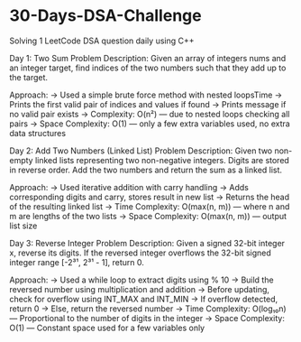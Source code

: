 # 30-Days-DSA-Challenge
Solving 1 LeetCode DSA question daily using C++


Day 1: Two Sum
Problem Description:
    Given an array of integers nums and an integer target, find indices of the two numbers such that they add up to the target.

Approach:
    -> Used a simple brute force method with nested loopsTime 
    -> Prints the first valid pair of indices and values if found
    -> Prints message if no valid pair exists
    -> Complexity: O(n²) — due to nested loops checking all pairs
    -> Space Complexity: O(1) — only a few extra variables used, no extra data structures



Day 2: Add Two Numbers (Linked List)
Problem Description:
    Given two non-empty linked lists representing two non-negative integers.
Digits are stored in reverse order. Add the two numbers and return the sum as a linked list.

Approach:
→ Used iterative addition with carry handling
→ Adds corresponding digits and carry, stores result in new list
→ Returns the head of the resulting linked list
→ Time Complexity: O(max(n, m)) — where n and m are lengths of the two lists
→ Space Complexity: O(max(n, m)) — output list size



Day 3: Reverse Integer
Problem Description:
    Given a signed 32-bit integer x, reverse its digits.
    If the reversed integer overflows the 32-bit signed integer range [-2³¹, 2³¹ - 1], return 0.

Approach:
→ Used a while loop to extract digits using % 10
→ Build the reversed number using multiplication and addition
→ Before updating, check for overflow using INT_MAX and INT_MIN
→ If overflow detected, return 0
→ Else, return the reversed number
→ Time Complexity: O(log₁₀n) — Proportional to the number of digits in the integer
→ Space Complexity: O(1) — Constant space used for a few variables only
